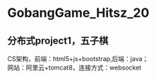 # GobangGame_Hitsz_20
<h2>分布式project1，五子棋</h2>
<p>CS架构，前端：html5+js+bootstrap,后端：java；<br/>
网站：阿里云+tomcat8，连接方式：websocket</p>
